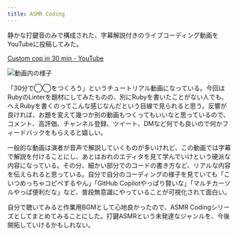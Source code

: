 ```yaml
---
title: ASMR Coding
---
```

静かな打鍵音のみで構成された、字幕解説付きのライブコーディング動画をYouTubeに投稿してみた。

[Custom cop in 30 min - YouTube](https://www.youtube.com/watch?v=HTuNoq9aEWQ)

![](https://lh3.googleusercontent.com/docs/ADP-6oEN24k_XmvKI8GXAljqOxEi13DU0JiPZyPsNWtEUmzQHNY5HHiIdPBgrXBByMUY5yLoqGBCKxnf3wiAQRVbJLwub4u6Jx29tkJZhK5AGjaNuhl0gXyDIdBtSH_TAEiY8FxMc3pOgOY4nM-jeyrlaaPlCKTXfPgXXBF7NCpiNrj0cMshgDQ0SvImB8qDpw9v9q-1tZ5qZL5AdFrBMUKQtTScGEJgyR0WaC1E33a7HjJumPufnVEoZ6k90NrZNymCruZOCT7faw8z8gNMLYIhyHPfdoBixYna9cRVzOH7Usv1fUjTvFjlR32I1Xnjkjpu4OtUV4D5YshRjgMdDX7y53CZW7DoGUG0hAUfcgucD_Ak4Aj7r6A7aDxrvhpgMyjHL6EpB8ymk7h0d5rR0Uqx5d4hzhg8DPutNL1O_WudvEi28S9cJkbLWfeLzhEpOT7ZF3Ium5W78luJ-4B8U2zFObX1Gu-DLNJ2C4cgzd9gNvzXFPAJX2TLwagZujTTI2DQMGrsRQddwpgLkn1EHEeZZFm6MgFYEMMD9E-cYYQ80DoMMNfMpIKn2-L5S3eK2GSm3Khuf1LBgI82MesbZvQlvK9FwvME5yus-wtORRtX1ObDSxKCaqXDRYiNFtqIJPhRirQ_GkEsZ6xMCZikD45gnHI9lNCi-0mMv4HfmxbnqtMzAK2QnYVZsxJ5-8F6a3voQw_efFbIHT1spu8FBD9jGhpN6atbrDl4JyweHfO8aonZ51dwHUlWgH70FolTlmlO2XHOd4qRKbLM5phVlf1rPtTqjTCPh2yMslFIzVgZD-g8y97cBiql5xgodSohVisB3PZvA4zWKoeSIpjKbvwAeV0HrcZBLIAiJ-MbFR0QF3Snhn3YwS4CRhzpaMWIbwWgt7lVAV8xXHiJ_2OUhxo2gkvEEf8KeGFBSxLcphbvcLeY0fYtrFmKtF9hoV7Wk-9jFp_nYez2vs8uLemEO4wNOSqnN7vsNRlLgU_zPG9Cz911dOlLKozGcdZlsTu_bOw_BEJSsyJct5td95L7_It4kLddKMhQXgsKRPJ_TQ9Vrenz6lTI0wpIu32tirY_5L3Q0YxXXxFBYpORtwO-MixrnY3oP7e-4cafVY9qLzOFclVq5rsvlaNiZyLJE4YUFokS-DFqTjJy-rLea-AboTtQTykN3OlwcRjDfAxNoxoYg1L6jA9Dzgw57Uw5CrbY06imad4n42pmrPsOuUHMWjPom5VFQC1vofPZblVi1c2p8A23PnvIQw "動画内の様子")

「30分で◯◯をつくろう」というチュートリアル動画になっている。今回はRubyのLinterを題材にしてみたものの、別にRubyを書いたことがない人でも、へえRubyを書くのってこんな感じなんだという目線で見られると思う。反響が良ければ、お題を変えて幾つか別の動画もつくってもいいなと思っているので、コメント、高評価、チャンネル登録、ツイート、DMなど何でも良いので何かフィードバックをもらえると嬉しい。

一般的な動画は演者が音声で解説していくものが多いけれど、この動画では字幕で解説を付けることにし、あとはおれのエディタを見て学んでいけという硬派な内容になっている。その分、細かい部分でのコードの書き方など、リアルな内容を伝えられると思っている。自分で自分のコーディングの様子を見ていても「こいつめっちゃコピペするやん」「GitHub Copilotやっぱり賢いな」「マルチカーソルやっぱ便利だな」など、普段無意識にやっていることが可視化されて面白い。

自分で聴いてみると作業用BGMとして心地良かったので、ASMR Codingシリーズとしてまとめてみることにした。打鍵ASMRという未発達なジャンルを、今後開拓していけるかもしれない。
